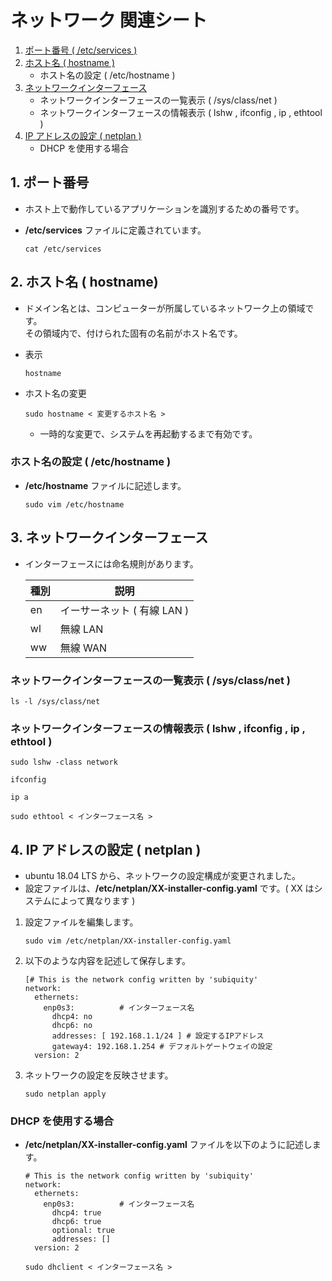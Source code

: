 # ネットワーク 関連シート
1. [ポート番号 ( /etc/services )](#anchor1)
2. [ホスト名 ( hostname )](#anchor2)
   - ホスト名の設定 ( /etc/hostname )
3. [ネットワークインターフェース](#anchor3)
   - ネットワークインターフェースの一覧表示 ( /sys/class/net )
   - ネットワークインターフェースの情報表示 ( lshw , ifconfig , ip , ethtool )
4. [IP アドレスの設定 ( netplan )](#anchor4)
   - DHCP を使用する場合

<a id="anchor1"></a>

## 1. ポート番号
 - ホスト上で動作しているアプリケーションを識別するための番号です。
 - **/etc/services** ファイルに定義されています。

    ```:コマンド
    cat /etc/services
    ```

<a id="anchor2"></a>

## 2. ホスト名 ( hostname)
 - ドメイン名とは、コンピューターが所属しているネットワーク上の領域です。<br>その領域内で、付けられた固有の名前がホスト名です。
 - 表示

    ```:コマンド
    hostname
    ```

 - ホスト名の変更

    ```:コマンド
    sudo hostname < 変更するホスト名 >
    ```

    - 一時的な変更で、システムを再起動するまで有効です。

### ホスト名の設定 ( /etc/hostname )
 - **/etc/hostname** ファイルに記述します。

    ```:コマンド
    sudo vim /etc/hostname
    ```

<a id="anchor3"></a>

## 3. ネットワークインターフェース
 - インターフェースには命名規則があります。

    |種別|説明|
    |----|----|
    |en|イーサーネット ( 有線 LAN )|
    |wl|無線 LAN|
    |ww|無線 WAN|

### ネットワークインターフェースの一覧表示 ( /sys/class/net )

 ```:コマンド
 ls -l /sys/class/net
 ```

### ネットワークインターフェースの情報表示 ( lshw , ifconfig , ip , ethtool )

 ```:コマンド
 sudo lshw -class network
 ```

 ```:コマンド
 ifconfig
 ```

 ```:コマンド
 ip a
 ```

 ```:コマンド
 sudo ethtool < インターフェース名 >
 ```

<a id="anchor4"></a>

## 4. IP アドレスの設定 ( netplan )
 - ubuntu 18.04 LTS から、ネットワークの設定構成が変更されました。
 - 設定ファイルは、**/etc/netplan/XX-installer-config.yaml** です。( XX はシステムによって異なります )
1. 設定ファイルを編集します。

    ```:コマンド
    sudo vim /etc/netplan/XX-installer-config.yaml
    ```

2. 以下のような内容を記述して保存します。

    ```:設定例
    [# This is the network config written by 'subiquity'
    network:
      ethernets:
        enp0s3:          # インターフェース名
          dhcp4: no
          dhcp6: no
          addresses: [ 192.168.1.1/24 ] # 設定するIPアドレス
          gateway4: 192.168.1.254 # デフォルトゲートウェイの設定
      version: 2
    ```

3. ネットワークの設定を反映させます。

    ```:コマンド
    sudo netplan apply
    ```

### DHCP を使用する場合
 - **/etc/netplan/XX-installer-config.yaml** ファイルを以下のように記述します。

    ```:設定例
    # This is the network config written by 'subiquity'
    network:
      ethernets:
        enp0s3:          # インターフェース名
          dhcp4: true
          dhcp6: true
          optional: true
          addresses: []
      version: 2
    ```

    ```:コマンド
    sudo dhclient < インターフェース名 >
    ```
